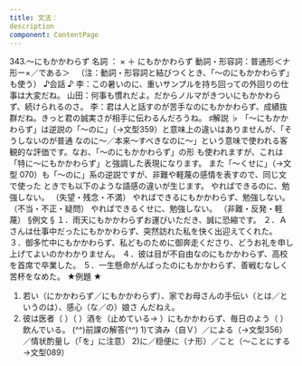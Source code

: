 ```yaml
---
title: 文法：
description
component: ContentPage
---
```



343.～にもかかわらず
名詞 ： × ＋ にもかかわらず
動詞・形容詞：普通形＜ナ形ー×／である＞  
（注：動詞・形容詞と結びつくとき、「～のにもかかわらず」も使う）
♪会話 ♪
李：この暑いのに、重いサンプルを持ち回っての外回りの仕事は大変だね。 山田：何事も慣れだよ。だからノルマがきついにもかかわらず、続けられるのさ。
李：君は人と話すのが苦手なのにもかかわらず、成績抜群だね。きっと君の誠実さが相手に伝わるんだろうね。
♯解説 ♭
「～にもかかわらず」は逆説の「～のに」（→文型359）と意味上の違いはありませんが、「そうしないのが普通 なのに～／本来～すべきなのに～」という意味で使われる客観的な評価です。なお、「～のにもかかわらず」の形 も使われますが、これは「特に～にもかかわらず」と強調した表現になります。
また「～くせに」（→文型 070）も「～のに」系の逆説ですが、非難や軽蔑の感情を表すので、同じ文で使った ときでも以下のような語感の違いが生じます。
やればできるのに、勉強しない。 （失望・残念・不満） やればできるにもかかわらず、勉強しない。（不当・不正・疑問） やればできるくせに、勉強しない。 （非難・反発・軽蔑）
§例文 §
１．雨天にもかかわらずお運びいただき、誠に恐縮です。
２．Ａさんは仕事中だったにもかかわらず、突然訪れた私を快く出迎えてくれた。
３．御多忙中にもかかわらず、私どものために御奔走くださり、どうお礼を申し上げてよいのかわかりません。
４．彼は目が不自由なのにもかかわらず、高校を首席で卒業した。
５．一生懸命がんばったのにもかかわらず、善戦むなしく苦杯をなめた。
★例題 ★
1) 若い（にかかわらず／にもかかわらず）、家でお母さんの手伝い（とは／というのは）、感心（な／の）娘さ
んだねえ。    
2) 彼は医者（ ）（ ）酒を（止めている→ ）にもかかわらず、毎日のよう（ ）飲んでいる。
(^^)前課の解答(^^)
1)て済み（自Ｖ）／による（→文型356）／情状酌量し（「を」に注意）
2)に／穏便に（ナ形）／こと（～ことにする→文型089）
